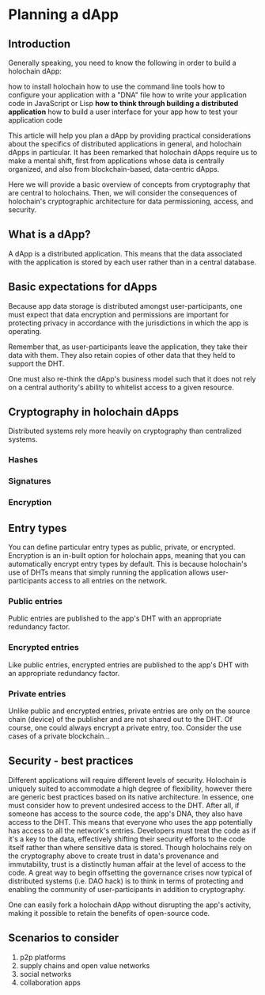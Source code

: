 # Planning a dApp

## Introduction
Generally speaking, you need to know the following in order to build a holochain dApp:

   how to install holochain
   how to use the command line tools
   how to configure your application with a "DNA" file
   how to write your application code in JavaScript or Lisp
<b>how to think through building a distributed application</b> 
   how to build a user interface for your app
   how to test your application code

This article will help you plan a dApp by providing practical considerations about the specifics of distributed applications in general, and holochain dApps in particular. It has been remarked that holochain dApps require us to make a mental shift, first from applications whose data is centrally organized, and also from blockchain-based, data-centric dApps.

Here we will provide a basic overview of concepts from cryptography that are central to holochains. 
Then, we will consider the consequences of holochain's cryptographic architecture for data permissioning, access, and security. 

## What is a dApp? 
A dApp is a distributed application. This means that the data associated with the application is stored by each user rather than in a central database.  

## Basic expectations for dApps
Because app data storage is distributed amongst user-participants, one must expect that data encryption and permissions are important for protecting privacy in accordance with the jurisdictions in which the app is operating.

Remember that, as user-participants leave the application, they take their data with them. They also retain copies of other data that they held to support the DHT.  

One must also re-think the dApp's business model such that it does not rely on a central authority's ability to whitelist access to a given resource. 

## Cryptography in holochain dApps
Distributed systems rely more heavily on cryptography than centralized systems. 

### Hashes

### Signatures 

### Encryption

## Entry types 
You can define particular entry types as public, private, or encrypted. Encryption is an in-built option for holochain apps, meaning that you can automatically encrypt entry types by default.
This is because holochain's use of DHTs means that simply running the application allows user-participants access to all entries on the network.

### Public entries
Public entries are published to the app's DHT with an appropriate redundancy factor. 

### Encrypted entries
Like public entries, encrypted entries are published to the app's DHT with an appropriate redundancy factor.

### Private entries
Unlike public and encrypted entries, private entries are only on the source chain (device) of the publisher and are not shared out to the DHT. 
Of course, one could always encrypt a private entry, too. 
Consider the use cases of a private blockchain...

## Security - best practices
Different applications will require different levels of security. Holochain is uniquely suited to accommodate a high degree of flexibility, however there are generic best practices based on its native architecture. In essence, one must consider how to prevent undesired access to the DHT. After all, if someone has access to the source code, the app's DNA, they also have access to the DHT. This means that everyone who uses the app potentially has access to all the network's entries. Developers must treat the code as if it's a key to the data, effectively shifting their security efforts to the code itself rather than where sensitive data is stored. Though holochains rely on the cryptography above to create trust in data's provenance and immutability, trust is a distinctly human affair at the level of access to the code. A great way to begin offsetting the governance crises now typical of distributed systems (i.e. DAO hack) is to think in terms of protecting and enabling the community of user-participants in addition to cryptography.    

One can easily fork a holochain dApp without disrupting the app's activity, making it possible to retain the benefits of open-source code.   
 
## Scenarios to consider
1. p2p platforms
2. supply chains and open value networks
3. social networks
4. collaboration apps 
